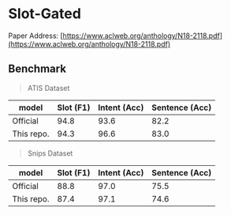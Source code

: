 # Slot-Gated

Paper Address: [https://www.aclweb.org/anthology/N18-2118.pdf](https://www.aclweb.org/anthology/N18-2118.pdf)

## Benchmark

> ATIS Dataset

| model      | Slot (F1) | Intent (Acc) | Sentence (Acc) |
| ---------- | --------- | ------------ | -------------- |
| Official   |    94.8   |     93.6     |      82.2      |
| This repo. |    94.3   |     96.6     |      83.0      |

> Snips Dataset

| model      | Slot (F1) | Intent (Acc) | Sentence (Acc) |
| ---------- | --------- | ------------ | -------------- |
| Official   |    88.8   |     97.0     |      75.5      |
| This repo. |    87.4   |     97.1     |      74.6      |
